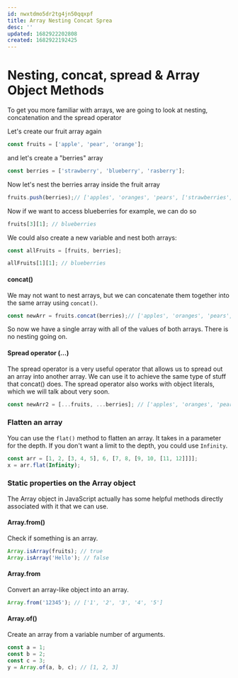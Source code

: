 ```yaml
---
id: nwxtdmo5dr2tg4jn50qqxpf
title: Array Nesting Concat Sprea
desc: ''
updated: 1682922202808
created: 1682922192425
---
```

# Nesting, concat, spread & Array Object Methods

To get you more familiar with arrays, we are going to look at nesting, concatenation and the spread operator

Let's create our fruit array again

```javascript
const fruits = ['apple', 'pear', 'orange'];
```

and let's create a "berries" array

```javascript
const berries = ['strawberry', 'blueberry', 'rasberry'];
```

Now let's nest the berries array inside the fruit array

```javascript
fruits.push(berries);// ['apples', 'oranges', 'pears', ['strawberries', 'blueberries', 'raspberries']]
```

Now if we want to access blueberries for example, we can do so

```javascript
fruits[3][1]; // blueberries
```

We could also create a new variable and nest both arrays:
```JavaScript
const allFruits = [fruits, berries];
```

```javascript
allFruits[1][1]; // blueberries
```

#### concat()

We may not want to nest arrays, but we can concatenate them together into the same array using `concat()`.

```javascript
const newArr = fruits.concat(berries);// ['apples', 'oranges', 'pears', 'strawberries', 'blueberries', 'raspberries']
```

So now we have a single array with all of the values of both arrays. There is no nesting going on.

#### Spread operator (...)

The spread operator is a very useful operator that allows us to spread out an array into another array. We can use it to achieve the same type of stuff that concat() does. The spread operator also works with object literals, which we will talk about very soon.

```javascript
const newArr2 = [...fruits, ...berries]; // ['apples', 'oranges', 'pears', 'strawberries', 'blueberries', 'raspberries']
```


### Flatten an array

You can use the `flat()` method to flatten an array. It takes in a parameter for the depth. If you don't want a limit to the depth, you could use `Infinity`.

```js
const arr = [1, 2, [3, 4, 5], 6, [7, 8, [9, 10, [11, 12]]]];
x = arr.flat(Infinity);
```



### Static properties on the Array object

The Array object in JavaScript actually has some helpful methods directly associated with it that we can use.

#### Array.from()

Check if something is an array.

```js
Array.isArray(fruits); // true
Array.isArray('Hello'); // false
```

#### Array.from

Convert an array-like object into an array.

```js
Array.from('12345'); // ['1', '2', '3', '4', '5']
```

#### Array.of()

Create an array from a variable number of arguments.

```js
const a = 1;
const b = 2;
const c = 3;
y = Array.of(a, b, c); // [1, 2, 3]
```

